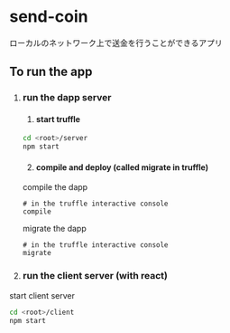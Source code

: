 # send-coin
ローカルのネットワーク上で送金を行うことができるアプリ

## To run the app
1. ### run the dapp server
    1. #### start truffle
    ```bash
    cd <root>/server
    npm start
    ```
    2. #### compile and deploy (called migrate in truffle)
    compile the dapp
    ```
    # in the truffle interactive console
    compile
    ```
    migrate the dapp
    ```
    # in the truffle interactive console
    migrate
    ```
2. ### run the client server (with react)
start client server
```bash
cd <root>/client
npm start
```
